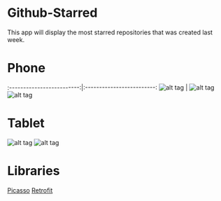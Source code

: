 # Github-Starred
This app will display the most starred repositories that was created last week. 

# Phone

:-------------------------:|:-------------------------:
![alt tag](http://i.imgur.com/OluqXdL.png)  |  ![alt tag](http://i.imgur.com/OluqXdL.png)
![alt tag](http://i.imgur.com/OluqXdL.png)


# Tablet
![alt tag](http://i.imgur.com/HCTxYrq.png)
![alt tag](http://i.imgur.com/baiVwer.png)

# Libraries
[Picasso](http://square.github.io/picasso/)
[Retrofit](http://square.github.io/retrofit/)

